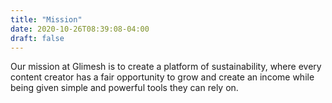 ```yaml
---
title: "Mission"
date: 2020-10-26T08:39:08-04:00
draft: false
---
```


Our mission at Glimesh is to create a platform of sustainability, where every content creator has a fair opportunity to grow and create an income while being given simple and powerful tools they can rely on. 

